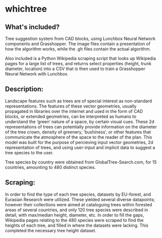 # whichtree

## What's included?

Tree suggestion system from CAD blocks, using Lunchbox Neural Network components and Grasshopper. The image files contain a presentation of how the algorithm works, while the .gh files contain the actual algorithm.

Also included is a Python Wikipedia scraping script that looks up Wikipedia pages for a large list of trees, and returns select properties (height, trunk diameter, location) into a CSV that is then used to train a Grasshopper Neural Network with Lunchbox. 

## Description:

Landscape features such as trees are of special interest as non-standard representations. The features of these vector geometries, usually propagated in libraries over the internet and used in the form of CAD blocks, or extended geometries, can be interpreted as humans to understand the ‘green’ nature of a space, by certain visual cues. These 2d representations of trees can potentially provide information on the diameter of the tree crown, density of greenery, ‘bushiness’, or other features that communicate the atmosphere of the space to the reader of the plan. This model was built for the purpose of percieving input vector geometries, 2d representation of trees, and using user-input and implicit data to suggest a tree species to the user.

Tree species by country were obtained from GlobalTree-Search.com, for 15 countries, amounting to 480 distinct species.

## Scraping:

In order to find the type of each tree species, datasets by EU-forest, and Eurasian Research were utilized. These yielded several diverse datapoints; however their collections were aimed at cataloguing trees within forested areas of several countries, and only 120 tree species were described in detail, with max/median height, diameter, etc.
In order to fill the gaps, Wikipedia pages relating to the 480 species were scraped to find the heights of each tree, and filled in where the datasets were lacking. This completed the necessary tree height dataset.

